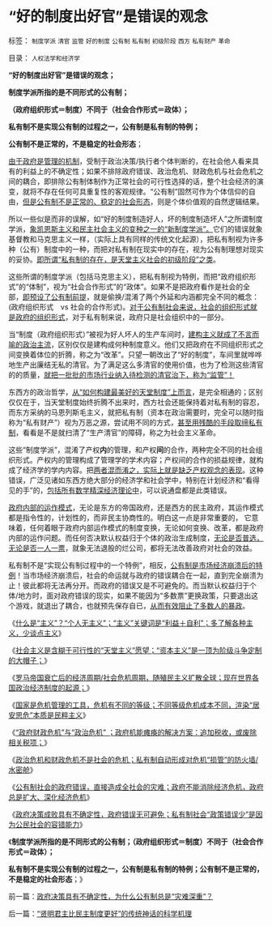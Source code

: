 # “好的制度出好官”是错误的观念

标签： `制度学派` `清官` `监管` `好的制度` `公有制` `私有制` `初级阶段` `西方` `私有财产` `革命` 

目录： `人权法学和经济学`

**“好的制度出好官”是错误的观念；**

**制度学派所指的是不同形式的公有制；**

**（政府组织形式＝制度）不同于（社会合作形式＝政体）；**

**私有制不是实现公有制的过程之一，公有制是私有制的特例；**

**公有制不是正常的，不是稳定的社会形态**；

[由于政府是管理的机制](../../../2012/6/26/民主与专制的微小差异.md)，受制于政治决策/执行者个体判断的，在社会他人看来具有的利益上的不确定性；如果不排除政府错误、政治危机、财政危机与社会危机之间的耦合，即排除公有制体制作为正常社会的可行性选择的话，整个社会经济的演变，就将不存在任何可具重复性的客观规律。“公有制”固然可作为个体信仰的自由，[但是公有制不是正常的、稳定的社会形态](../../../2012/7/21/国家是危机管理的工具，危机有不同的等级.md)，则是个体价值观的自然逻辑结果。

所以一些似是而非的误解，如“好的制度制造好人，坏的制度制造坏人”之所谓制度学派，[象凯恩斯主义和民主社会主义的变种之一的“新制度学派”。](../../../2010/12/22/科斯是个糊涂虫和马克思主义的新制度学派.md)它们的错误就象基督教和马克思主义一样，（实际上具有同样的传统文化起源），把私有制视为许多种（公有）制度中的一种，而把对私有制在现实中的存在，视为公有制理想对现实的妥协。[即所谓“私有制的存在，是天堂主义社会的初级阶段”之类](../../../2011/10/7/没有私有制就无所谓民主！基督教通往奴役之路的命运！.md)。

这些所谓的制度学派（包括马克思主义），把私有制视为特例，而把“政府组织形式”的“体制”，视为“社会合作形式”的“政体”。如果不是把政府看作是社会的全部，[即预设了公有制前提](../../../2012/2/6/预设公有制革命前提的“左与右”和个人主义异端.md)，就是偷换/混淆了两个外延和内涵都完全不同的概念：(政府组织形式　vs
社会的合作形式)。[对于公有制社会来说，社会的组织形式就是政府的组织形式](../../../2009/9/9/经济学，政治中的经济学和“政治经济学”.md)，对于私有制来说，政府只是社会组织中的一部分。

当“制度（政府组织形式）”被视为好人坏人的生产车间时，[建构主义就成了不言而喻的政治主流](../../../2011/11/13/西方输出的建构主义和西方眼中的劣等民族.md)，区别仅仅是建构成何种制度意义。他们又把政府在不同组织形式之间变换着体位的折腾，称之为“改革”。只望一朝改出了“好的制度”，车间里就哗哗地生产出廉结无私的清官。为了满足这么多清官的使用价值，也为了检测这些清官的的质量，[就把一批批的市场行业纳入待检测的清官治下，称为“监管”！](../../../2012/7/18/校车和奶粉的监管逻辑，信仰专制的人相信监管.md)

东西方的政治哲学，[从“如何构建最美好的天堂制度”上而言](../../../2012/7/20/天堂主义和&quot;资本无主义&quot;.md)，是完全相通的；区别仅仅在于，当天堂制度始终折腾不出来时，西方社会还能保持着对私有制的容忍，而东方采纳的马恩列斯毛主义，就把私有制（资本在政治需要时，完全可以随时指称为“私有财产”）视为万恶之源，尝试用不同的方式，[甚至用残酷的手段取缔私有制](../../../2009/8/26/仇富的牛二没前途.md)，看看是不是就扫清了“生产清官”的障碍，称之为社会主义革命。

这些“制度学派”，混淆了产权**内**的管理，和产权**间**的合作，两种完全不同的社会组织形式。产权内的管理构成了管理学的学术内容；产权间的合作的损益规律，就构成了经济学的学内内容。把[两者混而淆之，实际上就是缺乏产权观念的表现](../../../2010/2/6/专制和民主是产权内外组织形式的适应.md)。这种错误，广泛见诸如东西方绝大部分的经济学和社会学中，特别在计划经济和“看得见的手”的，[包括所有数学精深经济理论中](../../../2011/2/8/为什么引入数学的“经济学”都是伪科学？.md)，可以说通盘都是此类错误。

[政府内部的运作模式](../../../2012/6/26/民主社会的政府不代表国家，与&quot;朕即国家&quot;.md)，无论是东方的帝国政府，还是西方的民主政府，其运作模式都是指令性的，计划性的，而非民主协商性的。明白这一点是非常重要的，
它意味着，任何着眼于政府内部运作模式的制度变换，无论如何变换、改革，都是政府内部的运作问题。而任何否决默认权益归于个体的政治生成制度，[无论是否普选，无论是否一人一票](../../../2012/1/2/阿罗不可能定理：公共服务有边际，政府不是越大越好.md)，就象无法退股的烂公司，都将无法改善政府对社会的效益。

私有制不是“实现公有制过程中的一个特例”，相反，[公有制是市场经济崩溃后的特例](../../../2011/3/28/市场崩溃通向奴役之路的正反馈.md)！当市场经济崩溃后，社会的命运就与政府的错误耦合在一起，直到完全崩溃为止！彼此都将无法再分开。而政府的错误又是不可避免的。而当默认权益归于个体/地方时，面对政府错误的现实，如果不能因为“多数票”更换政策，只要退出这个游戏，就退出了耦合，也就预先保存自已，[从而有效阻止了多数人的暴政](../../../2010/12/2/马克思阶级斗争观点和社会政治模型.md)。

《[什么是“主义”？“个人无主义”；“主义”关键词是“利益＋自利”；多了解各种主义，少谈点主义](../../../2012/7/20/什么是“主义”？个人主义就是“个人无主义”.md)》

《[社会主义是含糊于可行性的“天堂主义”愿望；“资本主义”是一顶为阶级斗争定制的大帽子；](../../../2012/7/20/什么是“主义”？个人主义就是“个人无主义”.md)》

《[罗马帝国衰亡后的经济周期/社会危机周期，随殖民主义扩散全球；现在世界各国政治经济制度的起源；](../../../2012/7/20/“我们都是罗马人！”.md)》

《[国家是危机管理的工具，危机有不同的等级；不同等级危机成本不同，渲染“居安思危”本质是民粹主义](../../../2012/7/21/国家是危机管理的工具，危机有不同的等级.md)》

《[“政府财政危机”与“政治危机”
；政府机能瘫痪的解决方案：追加税收，或废除相关税项；](../../../2012/7/21/政府机能瘫痪的危机和解决方案.md)》

《[政治危机和财政危机不是社会的危机；私有制自动形成对危机“损管”的防火墙/水密舱](../../../2012/7/21/社会危机的损管和扩散的流程.md)》

《[公有制社会的政府错误，直接造成全社会的灾难；政府不能消除经济危机，政府总是扩大、深化经济危机](../../../2012/7/22/“通往奴役之路”是神马风景线？.md)》

《[政府决策成败具有不确定性，政府错误无可避免；私有制社会“政策错误少”是因为公民社会的容错能力](../../../2012/7/22/政府决策具有不确定性，为什么公有制总是“灾难深重”？.md)》

《**制度学派所指的是不同形式的公有制；（政府组织形式＝制度）不同于（社会合作形式＝政体）；**

**私有制不是实现公有制的过程之一，公有制是私有制的特例；公有制不是正常的，不是稳定的社会形态**；》

前一篇：[政府决策具有不确定性，为什么公有制总是“灾难深重”？](../../../2012/7/22/政府决策具有不确定性，为什么公有制总是“灾难深重”？.md)

后一篇：[“贤明君主比民主制度更好”的传统神话的科学机理](../../../2012/7/23/“贤明君主比民主制度更好”的传统神话的科学机理.md)